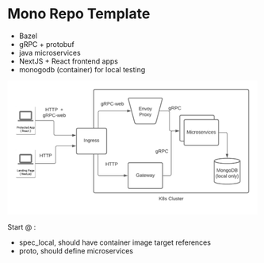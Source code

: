 # Mono Repo Template

- Bazel
- gRPC + protobuf
- java microservices
- NextJS + React frontend apps
- monogodb (container) for local testing

![Alt text](/monorepo-diagram.png "Stack Flow")


Start @ :
- spec_local, should have container image target references
- proto, should define microservices 

